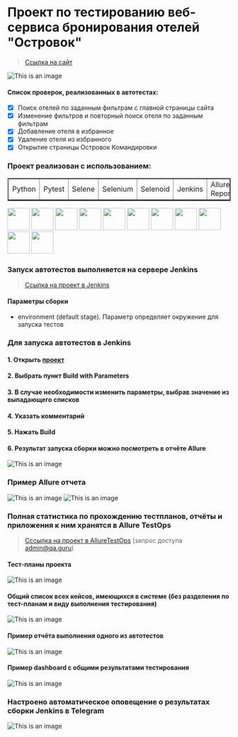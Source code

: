 <h1> Проект по тестированию веб-сервиса бронирования отелей "Островок"</h1>

> <a target="_blank" href="https://ostrovok.ru">Ссылка на сайт</a>

![This is an image](design/image/mainpage.png)

#### Список проверок, реализованных в автотестах:
- [x] Поиск отелей по заданным фильтрам с главной страницы сайта
- [x] Изменение фильтров и повторный поиск отеля по заданным фильтрам
- [x] Добавление отеля в избранное
- [x] Удаление отеля из избранного
- [x] Открытие страницы Островок Командировки

### Проект реализован с использованием:

<table border="2">
  <tbody>
    <tr>
        <td>Python</td>
        <td>Pytest</td>
        <td>Selene</td>
        <td>Selenium</td>
        <td>Selenoid</td>
        <td>Jenkins</td>
        <td>Allure Reports</td>
        <td>Allure TestOps</td>
        <td>Jira</td>
    </tr>
  </tbody>
</table>

<img src="design/icons/python-original.svg" width="50"> <img src="design/icons/pytest.png" width="50"> <img src="design/icons/intellij_pycharm.png" width="50"> <img src="design/icons/selene.png" width="50"> <img src="design/icons/selenium.png" width="50"> <img src="design/icons/selenoid.png" width="50"> <img src="design/icons/jenkins.png" width="50"> <img src="design/icons/allure_report.png" width="50"> <img src="design/icons/allure_testops.png" width="50"> <img src="design/icons/tg.png" width="50"> <img src="design/icons/jira.png" width="50">

### Запуск автотестов выполняется на сервере Jenkins
> <a target="_blank" href="https://jenkins.autotests.cloud/job/OstrovokSiteAutoTest/">Ссылка на проект в Jenkins</a>

#### Параметры сборки

* environment (default stage). Параметр определяет окружение для запуска тестов


### Для запуска автотестов в Jenkins

#### 1. Открыть <a target="_blank" href="https://jenkins.autotests.cloud/job/OstrovokSiteAutoTest/">проект</a>


#### 2. Выбрать пункт **Build with Parameters**
#### 3. В случае необходимости изменить параметры, выбрав значение из выпадающего списков
#### 4. Указать комментарий
#### 5. Нажать **Build**
#### 6. Результат запуска сборки можно посмотреть в отчёте Allure

![This is an image](design/image/jenkins_build.png)

### Пример Allure отчета
![This is an image](design/image/allure_report.png)
![This is an image](design/image/example_test_allure.png)

### Полная статистика по прохождению тестпланов, отчёты и приложения к ним хранятся в Allure TestOps
> <a target="_blank" href="https://allure.autotests.cloud/project/3786/dashboards">Сссылка на проект в AllureTestOps</a> (запрос доступа admin@qa.guru)

#### Тест-планы проекта
![This is an image](design/image/allure_TestOps_test_plans.png)

#### Общий список всех кейсов, имеющихся в системе (без разделения по тест-планам и виду выполнения тестирования)
![This is an image](design/image/allure_TestOps_test_cases.png)
#### Пример отчёта выполнения одного из автотестов
![This is an image](design/image/example_autotests_allure_TestOps.png)
#### Пример dashboard с общими результатами тестирования
![This is an image](design/image/allure_TestOps_dashboard.png)

### Настроено автоматическое оповещение о результатах сборки Jenkins в Telegram
![This is an image](design/image/tg_notification.png)









